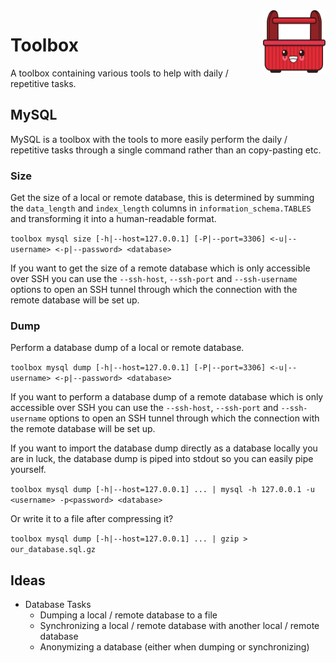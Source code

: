 <img align="right" width="100" height="100" src="assets/illustration.svg">

# Toolbox
A toolbox containing various tools to help with daily / repetitive tasks.

## MySQL
MySQL is a toolbox with the tools to more easily perform the daily / repetitive tasks through a single command rather than an copy-pasting etc.

### Size
Get the size of a local or remote database, this is determined by summing the `data_length` and `index_length` columns in `information_schema.TABLES` and transforming it into a human-readable format.

`toolbox mysql size [-h|--host=127.0.0.1] [-P|--port=3306] <-u|--username> <-p|--password> <database>`

If you want to get the size of a remote database which is only accessible over SSH you can use the `--ssh-host`, `--ssh-port` and `--ssh-username` options to open an SSH tunnel through which the connection with the remote database will be set up.

### Dump
Perform a database dump of a local or remote database.

`toolbox mysql dump [-h|--host=127.0.0.1] [-P|--port=3306] <-u|--username> <-p|--password> <database>`

If you want to perform a database dump of a remote database which is only accessible over SSH you can use the `--ssh-host`, `--ssh-port` and `--ssh-username` options to open an SSH tunnel through which the connection with the remote database will be set up.

If you want to import the database dump directly as a database locally you are in luck, the database dump is piped into stdout so you can easily pipe yourself.

`toolbox mysql dump [-h|--host=127.0.0.1] ... | mysql -h 127.0.0.1 -u <username> -p<password> <database>`

Or write it to a file after compressing it?

`toolbox mysql dump [-h|--host=127.0.0.1] ... | gzip > our_database.sql.gz`

## Ideas
- Database Tasks
  - Dumping a local / remote database to a file
  - Synchronizing a local / remote database with another local / remote database
  - Anonymizing a database (either when dumping or synchronizing)
